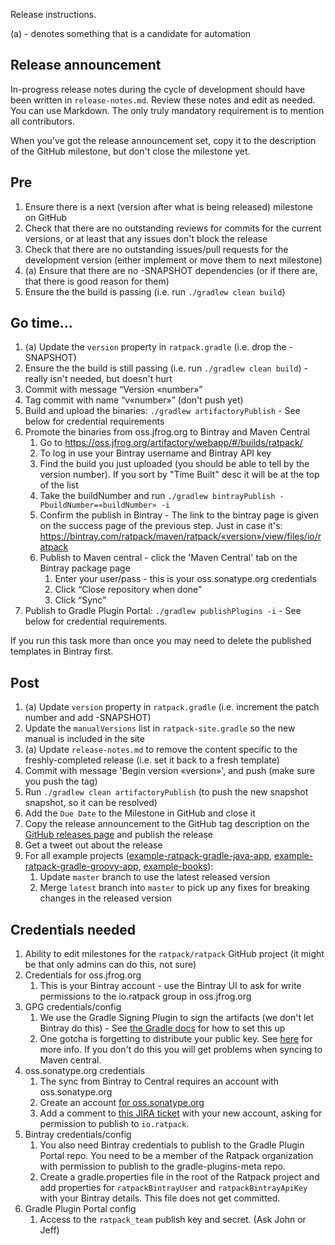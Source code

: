 Release instructions.

(a) - denotes something that is a candidate for automation

## Release announcement

In-progress release notes during the cycle of development should have been written in `release-notes.md`.
Review these notes and edit as needed.  You can use Markdown.
The only truly mandatory requirement is to mention all contributors.

When you've got the release announcement set, copy it to the description of the GitHub milestone, but don't close the milestone yet.

## Pre

1. Ensure there is a next (version after what is being released) milestone on GitHub
1. Check that there are no outstanding reviews for commits for the current versions, or at least that any issues don't block the release
1. Check that there are no outstanding issues/pull requests for the development version (either implement or move them to next milestone)
1. (a) Ensure that there are no -SNAPSHOT dependencies (or if there are, that there is good reason for them)
1. Ensure the the build is passing (i.e. run `./gradlew clean build`)

## Go time…

1. (a) Update the `version` property in `ratpack.gradle` (i.e. drop the -SNAPSHOT)
1. Ensure the the build is still passing (i.e. run `./gradlew clean build`) - really isn't needed, but doesn't hurt
1. Commit with message “Version «number»”
1. Tag commit with name “v«number»” (don't push yet)
1. Build and upload the binaries: `./gradlew artifactoryPublish` - See below for credential requirements
1. Promote the binaries from oss.jfrog.org to Bintray and Maven Central
    1. Go to https://oss.jfrog.org/artifactory/webapp/#/builds/ratpack/
    1. To log in use your Bintray username and Bintray API key
    1. Find the build you just uploaded (you should be able to tell by the version number).  If you sort by "Time Built" desc it will be at the top of the list
    1. Take the buildNumber and run `./gradlew bintrayPublish -PbuildNumber=«buildNumber» -i`
    1. Confirm the publish in Bintray - The link to the bintray page is given on the success page of the previous step. Just in case it's:  https://bintray.com/ratpack/maven/ratpack/«version»/view/files/io/ratpack
    1. Publish to Maven central - click the 'Maven Central' tab on the Bintray package page
        1. Enter your user/pass - this is your oss.sonatype.org credentials
        1. Click “Close repository when done”
        1. Click “Sync”
1. Publish to Gradle Plugin Portal: `./gradlew publishPlugins -i` - See below for credential requirements.
<p>If you run this task more than once you may need to delete the published templates in Bintray first. 

## Post

1. (a) Update `version` property in `ratpack.gradle` (i.e. increment the patch number and add -SNAPSHOT)
1. Update the `manualVersions` list in `ratpack-site.gradle` so the new manual is included in the site
1. (a) Update `release-notes.md` to remove the content specific to the freshly-completed release (i.e. set it back to a fresh template)
1. Commit with message 'Begin version «version»', and push (make sure you push the tag)
1. Run `./gradlew clean artifactoryPublish` (to push the new snapshot snapshot, so it can be resolved)
1. Add the `Due Date` to the Milestone in GitHub and close it
1. Copy the release announcement to the GitHub tag description on the [GitHub releases page](https://github.com/ratpack/ratpack/releases) and publish the release
1. Get a tweet out about the release
1. For all example projects ([example-ratpack-gradle-java-app](https://github.com/ratpack/example-ratpack-gradle-java-app), [example-ratpack-gradle-groovy-app](https://github.com/ratpack/example-ratpack-gradle-groovy-app), [example-books](https://github.com/ratpack/example-books)):
    1. Update `master` branch to use the latest released version
    1. Merge `latest` branch into `master` to pick up any fixes for breaking changes in the released version

## Credentials needed

1. Ability to edit milestones for the `ratpack/ratpack` GitHub project (it might be that only admins can do this, not sure)
1. Credentials for oss.jfrog.org
    1. This is your Bintray account - use the Bintray UI to ask for write permissions to the io.ratpack group in oss.jfrog.org
1. GPG credentials/config
    1. We use the Gradle Signing Plugin to sign the artifacts (we don't let Bintray do this) - See [the Gradle docs](https://docs.gradle.org/current/userguide/signing_plugin.html#N15692) for how to set this up
    1. One gotcha is forgetting to distribute your public key.  See [here](http://blog.sonatype.com/2010/01/how-to-generate-pgp-signatures-with-maven/#.U9rkY2MSS6N) for more info.  If you don't do this you will get problems when syncing to Maven central.
1. oss.sonatype.org credentials
    1. The sync from Bintray to Central requires an account with oss.sonatype.org
    1. Create an account [for oss.sonatype.org](https://issues.sonatype.org/secure/Signup!default.jspa)
    1. Add a comment to [this JIRA ticket](https://issues.sonatype.org/browse/OSSRH-8283) with your new account, asking for permission to publish to `io.ratpack`.
1. Bintray credentials/config
    1. You also need Bintray credentials to publish to the Gradle Plugin Portal repo.  You need to be a member of the Ratpack organization with permission to publish to the gradle-plugins-meta repo.
    1. Create a gradle.properties file in the root of the Ratpack project and add properties for `ratpackBintrayUser` and `ratpackBintrayApiKey` with your Bintray details.  This file does not get committed.
1. Gradle Plugin Portal config
    1. Access to the `ratpack_team` publish key and secret. (Ask John or Jeff)
